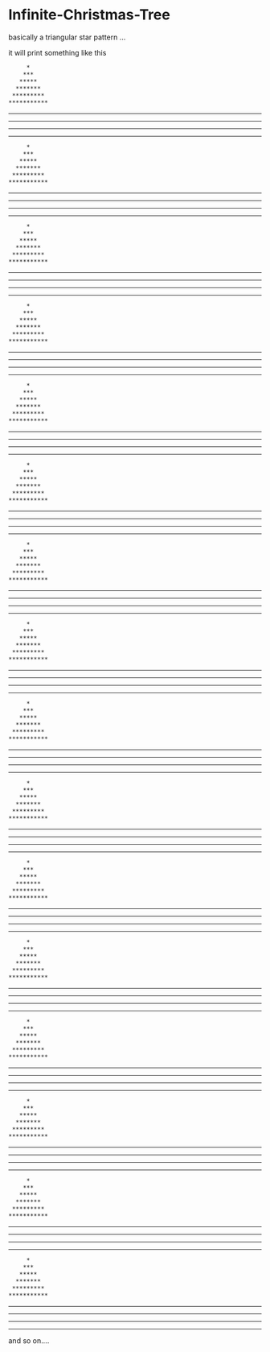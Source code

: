 # Infinite-Christmas-Tree
basically a triangular star pattern ...

it will print something like this

         *
        ***        
       *****       
      *******      
     *********     
    ***********    
   *************   
  ***************  
 ***************** 
*******************
         *
        ***        
       *****       
      *******      
     *********     
    ***********    
   *************   
  ***************  
 ***************** 
*******************
         *
        ***        
       *****       
      *******      
     *********     
    ***********
   *************   
  ***************
 *****************
*******************
         *
        ***
       *****
      *******      
     *********
    ***********    
   *************
  ***************  
 *****************
*******************
         *
        ***
       *****
      *******      
     *********
    ***********
   *************   
  ***************
 *****************
*******************
         *
        ***
       *****       
      *******
     *********
    ***********
   *************   
  ***************
 *****************
*******************
         *
        ***
       *****
      *******      
     *********
    ***********    
   *************
  ***************
 *****************
*******************
         *
        ***        
       *****
      *******
     *********     
    ***********
   *************   
  ***************
 *****************
*******************
         *
        ***
       *****       
      *******
     *********
    ***********
   *************   
  ***************
 *****************
*******************
         *
        ***
       *****
      *******      
     *********
    ***********    
   *************
  ***************
 *****************
*******************
         *
        ***
       *****       
      *******
     *********
    ***********    
   *************
  ***************  
 *****************
*******************
         *
        ***
       *****
      *******      
     *********
    ***********
   *************   
  ***************
 *****************
*******************
         *
        ***
       *****
      *******      
     *********
    ***********
   *************   
  ***************
 *****************
*******************
         *
        ***
       *****       
      *******
     *********
    ***********    
   *************
  ***************
 *****************
*******************
         *
        ***        
       *****
      *******
     *********
    ***********    
   *************
  ***************  
 *****************
*******************
         *
        ***
       *****       
      *******
     *********     
    ***********
   *************   
  ***************
 *****************
*******************
and so on....

